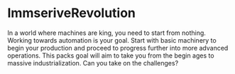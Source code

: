 # ImmseriveRevolution
In a world where machines are king, you need to start from nothing. Working towards automation is your goal. Start with basic machinery to begin your production and proceed to progress further into more advanced operations. This packs goal will aim to take you from the begin ages to massive industrialization. Can you take on the challenges?
